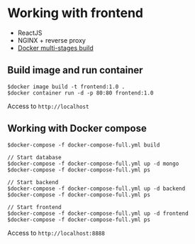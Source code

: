 # Working with frontend 
* ReactJS
* NGINX + reverse proxy
* [Docker multi-stages build](https://docs.docker.com/develop/develop-images/multistage-build/)

## Build image and run container
```
$docker image build -t frontend:1.0 .
$docker container run -d -p 80:80 frontend:1.0
```

Access to `http://localhost`

## Working with Docker compose
```
$docker-compose -f docker-compose-full.yml build

// Start database
$docker-compose -f docker-compose-full.yml up -d mongo
$docker-compose -f docker-compose-full.yml ps

// Start backend
$docker-compose -f docker-compose-full.yml up -d backend
$docker-compose -f docker-compose-full.yml ps

// Start frontend
$docker-compose -f docker-compose-full.yml up -d frontend
$docker-compose -f docker-compose-full.yml ps
```

Access to `http://localhost:8888`